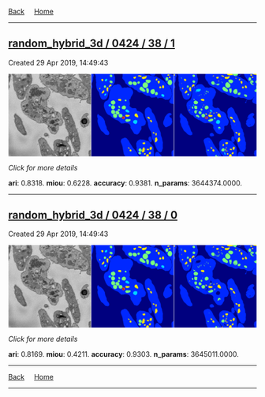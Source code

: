 
[Back](..)&nbsp;&nbsp;&nbsp;&nbsp;&nbsp;[Home](https://leapmanlab.github.io/snapshots)

---

<div class="summary"><a href="1"><h2>random_hybrid_3d / 0424 / 38 / 1</h2></a><p>Created 29 Apr 2019, 14:49:43
</p><a href="1"><img src="1/media/summary.png" align="center"></a><p>
<i>Click for more details</i>
</p></div>

**ari**: 0.8318. **miou**: 0.6228. **accuracy**: 0.9381. **n_params**: 3644374.0000. 

---

<div class="summary"><a href="0"><h2>random_hybrid_3d / 0424 / 38 / 0</h2></a><p>Created 29 Apr 2019, 14:49:43
</p><a href="0"><img src="0/media/summary.png" align="center"></a><p>
<i>Click for more details</i>
</p></div>

**ari**: 0.8169. **miou**: 0.4211. **accuracy**: 0.9303. **n_params**: 3645011.0000. 

---

[Back](..)&nbsp;&nbsp;&nbsp;&nbsp;&nbsp;[Home](https://leapmanlab.github.io/snapshots)

---